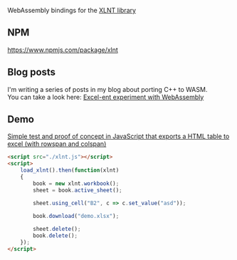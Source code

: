 WebAssembly bindings for the [XLNT library](https://github.com/tfussell/xlnt)

## NPM

https://www.npmjs.com/package/xlnt

## Blog posts

I'm writing a series of posts in my blog about porting C++ to WASM.<br/>
You can take a look here: [Excel-ent experiment with WebAssembly](https://blog.codeisc.com/2018/08/28/xlnt-wasm-intro.html)

## Demo
[Simple test and proof of concept in JavaScript that exports a HTML table to excel (with rowspan and colspan)](http://isc30.github.io/xlnt-wasm/demo.html)

```html
<script src="./xlnt.js"></script>
<script>
    load_xlnt().then(function(xlnt)
    {
        book = new xlnt.workbook();
        sheet = book.active_sheet();

        sheet.using_cell("B2", c => c.set_value("asd"));

        book.download("demo.xlsx");
        
        sheet.delete();
        book.delete();
    });
</script>
```
